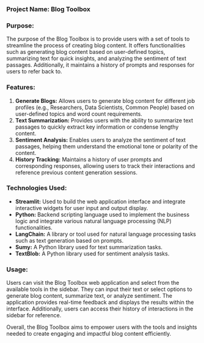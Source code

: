 ### Project Name: Blog Toolbox

### Purpose:
The purpose of the Blog Toolbox is to provide users with a set of tools to streamline the process of creating blog content. It offers functionalities such as generating blog content based on user-defined topics, summarizing text for quick insights, and analyzing the sentiment of text passages. Additionally, it maintains a history of prompts and responses for users to refer back to.

### Features:
1. **Generate Blogs:** Allows users to generate blog content for different job profiles (e.g., Researchers, Data Scientists, Common People) based on user-defined topics and word count requirements.
2. **Text Summarization:** Provides users with the ability to summarize text passages to quickly extract key information or condense lengthy content.
3. **Sentiment Analysis:** Enables users to analyze the sentiment of text passages, helping them understand the emotional tone or polarity of the content.
4. **History Tracking:** Maintains a history of user prompts and corresponding responses, allowing users to track their interactions and reference previous content generation sessions.

### Technologies Used:
- **Streamlit:** Used to build the web application interface and integrate interactive widgets for user input and output display.
- **Python:** Backend scripting language used to implement the business logic and integrate various natural language processing (NLP) functionalities.
- **LangChain:** A library or tool used for natural language processing tasks such as text generation based on prompts.
- **Sumy:** A Python library used for text summarization tasks.
- **TextBlob:** A Python library used for sentiment analysis tasks.

### Usage:
Users can visit the Blog Toolbox web application and select from the available tools in the sidebar. They can input their text or select options to generate blog content, summarize text, or analyze sentiment. The application provides real-time feedback and displays the results within the interface. Additionally, users can access their history of interactions in the sidebar for reference.

Overall, the Blog Toolbox aims to empower users with the tools and insights needed to create engaging and impactful blog content efficiently.
